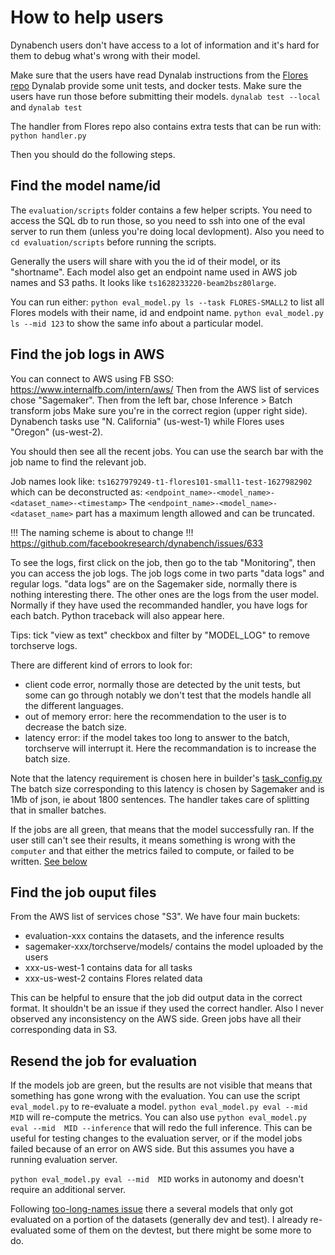 # How to help users

Dynabench users don't have access to a lot of information
and it's hard for them to debug what's wrong with their model.

Make sure that the users have read Dynalab instructions from the 
[Flores repo](https://github.com/facebookresearch/flores/tree/master/dynalab)
Dynalab provide some unit tests, and docker tests.
Make sure the users have run those before submitting their models.
`dynalab test --local` and `dynalab test`

The handler from Flores repo also contains extra tests that can be run with:
`python handler.py`

Then you should do the following steps.

## Find the model name/id

The `evaluation/scripts` folder contains a few helper scripts.
You need to access the SQL db to run those,
so you need to ssh into one of the eval server to run them
(unless you're doing local devlopment).
Also you need to `cd evaluation/scripts` before running the scripts.

Generally the users will share with you the id of their model,
or its "shortname".
Each model also get an endpoint name used in AWS job names and S3 paths.
It looks like `ts1628233220-beam2bsz80large`.

You can run either:
`python eval_model.py ls --task FLORES-SMALL2` 
to list all Flores models with their name, id and endpoint name.
`python eval_model.py ls --mid 123` to show the same info about a particular model.

## Find the job logs in AWS

You can connect to AWS using FB SSO: https://www.internalfb.com/intern/aws/
Then from the AWS list of services chose "Sagemaker".
Then from the left bar, chose Inference > Batch transform jobs
Make sure you're in the correct region (upper right side).
Dynabench tasks use "N. California" (us-west-1)
while Flores uses "Oregon" (us-west-2).

You should then see all the recent jobs.
You can use the search bar with the job name to find the relevant job.

Job names look like: `ts1627979249-t1-flores101-small1-test-1627982902`
which can be deconstructed as:
`<endpoint_name>-<model_name>-<dataset_name>-<timestamp>`
The `<endpoint_name>-<model_name>-<dataset_name>` part has a maximum length
allowed and can be truncated.

!!! The naming scheme is about to change !!!
https://github.com/facebookresearch/dynabench/issues/633

To see the logs, first click on the job, then go to the tab "Monitoring",
then you can access the job logs.
The job logs come in two parts "data logs" and regular logs.
"data logs" are on the Sagemaker side, normally there is nothing interesting there.
The other ones are the logs from the user model.
Normally if they have used the recommanded handler,
you have logs for each batch.
Python traceback will also appear here.

Tips: tick "view as text" checkbox and filter by "MODEL_LOG" to remove torchserve logs.

There are different kind of errors to look for:
* client code error, normally those are detected by the unit tests,
  but some can go through notably we don't test that the models handle all the different languages.
* out of memory error: here the recommendation to the user is to decrease the batch size.
* latency error: if the model takes too long to answer to the batch, torchserve will interrupt it. Here the recommandation is to increase the batch size.

Note that the latency requirement is chosen here in builder's
[task_config.py](https://github.com/facebookresearch/dynabench/blob/master/builder/utils/task_config.py#L22-L22)
The batch size corresponding to this latency is chosen by Sagemaker 
and is 1Mb of json, ie about 1800 sentences.
The handler takes care of splitting that in smaller batches.

If the jobs are all green, that means that the model successfully ran.
If the user still can't see their results, it means something is wrong with
the `computer` and that either the metrics failed to compute, or failed to be written.
[See below](#resend-the-job-for-evaluation)


## Find the job ouput files

From the AWS list of services chose "S3".
We have four main buckets:

- evaluation-xxx contains the datasets, and the inference results
- sagemaker-xxx/torchserve/models/ contains the model uploaded by the users
- xxx-us-west-1 contains data for all tasks
- xxx-us-west-2 contains Flores related data

This can be helpful to ensure that the job did output data in the correct format.
It shouldn't be an issue if they used the correct handler.
Also I never observed any inconsistency on the AWS side. 
Green jobs have all their corresponding data in S3.


## Resend the job for evaluation

If the models job are green, but the results are not visible that means that
something has gone wrong with the evaluation.
You can use the script `eval_model.py` to re-evaluate a model.
`python eval_model.py eval --mid  MID` will re-compute the metrics.
You can also use `python eval_model.py eval --mid  MID --inference` that will
redo the full inference.
This can be useful for testing changes to the evaluation server,
or if the model jobs failed because of an error on AWS side.
But this assumes you have a running evaluation server.

`python eval_model.py eval --mid  MID` works in autonomy and doesn't require
an additional server.

Following [too-long-names issue](https://github.com/facebookresearch/dynabench/issues/633)
there a several models that only got evaluated on a portion of the datasets
(generally dev and test).
I already re-evaluated some of them on the devtest,
but there might be some more to do.
